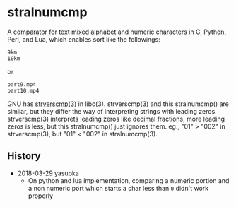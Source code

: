 stralnumcmp
===========

A comparator for text mixed alphabet and numeric characters in C,
Python, Perl, and Lua, which enables sort like the followings:

    9km
    10km

or

    part9.mp4
    part10.mp4

GNU has [strverscmp(3)](http://www.gnu.org/software/libc/manual/html_node/String_002fArray-Comparison.html#index-strverscmp-571)
in libc(3).  strverscmp(3) and this stralnumcmp() are similar, but they
differ the way of interpreting strings with leading zeros.
strverscmp(3) interprets leading zeros like decimal fractions, more
leading zeros is less, but this stralnumcmp() just ignores them.  eg.,
"01" > "002" in strverscmp(3), but "01" < "002" in stralnumcmp(3).


History
-------

- 2018-03-29 yasuoka
  - On python and lua implementation, comparing a numeric portion and a
    non numeric port which starts a char less than ``0`` didn't work
    properly
